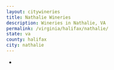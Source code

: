 ```yaml
---
layout: citywineries
title: Nathalie Wineries
description: Wineries in Nathalie, VA
permalink: /virginia/halifax/nathalie/
state: va
county: halifax
city: nathalie
---
```

-

